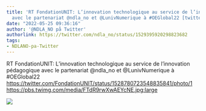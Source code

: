 ```yaml
---
title: 'RT FondationUNIT: L’innovation technologique au service de l’innovation pédagogique
  avec le partenariat @ndla_no et @LunivNumerique à #OEGlobal22 [twitter.com] [pbs.twimg.com]'
date: "2022-05-25 09:36:16"
author: '@NDLA_NO på Twitter'
authorlink: https://twitter.com/ndla_no/status/1529395920298823682
tags:
- NDLANO-pa-Twitter
---
```

<p>RT FondationUNIT: L’innovation technologique au service de l’innovation pédagogique avec le partenariat @ndla_no et @LunivNumerique à #OEGlobal22 <a href='https://twitter.com/FondationUNIT/status/1528780723548835841/photo/1' title='https://twitter.com/FondationUNIT/status/1528780723548835841/photo/1' rel='noreferrer'>https://twitter.com/FondationUNIT/status/1528780723548835841/photo/1</a> <a href='https://pbs.twimg.com/media/FTdR9rwXwAEYcNE.jpg:large' title='https://pbs.twimg.com/media/FTdR9rwXwAEYcNE.jpg:large' rel='noreferrer'>https://pbs.twimg.com/media/FTdR9rwXwAEYcNE.jpg:large</a></p>
<p><img src='https://pbs.twimg.com/media/FTdR9rwXwAEYcNE.jpg:large' referrerpolicy='no-referrer'></p>